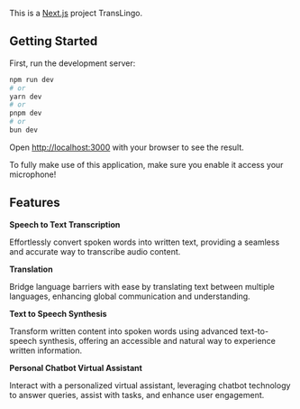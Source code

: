 This is a [Next.js](https://nextjs.org/) project TransLingo. 

## Getting Started

First, run the development server:

```bash
npm run dev
# or
yarn dev
# or
pnpm dev
# or
bun dev
```

Open [http://localhost:3000](http://localhost:3000) with your browser to see the result.

To fully make use of this application, make sure you enable it access your microphone!

## Features

**Speech to Text Transcription**

Effortlessly convert spoken words into written text, providing a seamless and accurate way to transcribe audio content.

**Translation**

Bridge language barriers with ease by translating text between multiple languages, enhancing global communication and understanding.

 **Text to Speech Synthesis**
 
Transform written content into spoken words using advanced text-to-speech synthesis, offering an accessible and natural way to experience written information.
 
 **Personal Chatbot Virtual Assistant**
 
Interact with a personalized virtual assistant, leveraging chatbot technology to answer queries, assist with tasks, and enhance user engagement.
